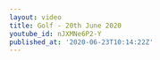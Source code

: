 ```yaml
---
layout: video
title: Golf - 20th June 2020
youtube_id: nJXMNe6P2-Y
published_at: '2020-06-23T10:14:22Z'
---
```


